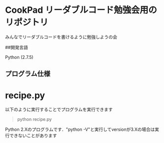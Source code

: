 # CookPad リーダブルコード勉強会用のリポジトリ

みんなでリーダブルコードを書けるように勉強しようの会

##開発言語

Python (2.7.5)

## プログラム仕様

# recipe.py

以下のように実行することでプログラムを実行できます

> python recipe.py

 Python 2.Xのプログラムです．"python -V"と実行してversionが3.Xの場合は実行できないことがあります 

